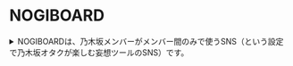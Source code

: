 # NOGIBOARD

<details><summary>NOGIBOARDは、乃木坂メンバーがメンバー間のみで使うSNS（という設定で乃木坂オタクが楽しむ妄想ツールのSNS）です。</summary>
  
  -「自分の好きなメンバーならこんなことを呟くだろうな」というのを想像して、他のオタク仲間と「わかる！」を共有できます
  
  -Twitterではつぶやきにくいこともここでなら呟けるかもしれません
  
  -クローズドなコミュニティーで共通の趣味を持った人たちと楽しむことができます
  
# 標準機能
　
-ユーザー登録/退会

 -登録時メール送信
 
 -ログイン/ログアウト
 
 -投稿、編集、ツイ消し
 
 -いいね
 
 -ユーザー編集
 
 -ユーザー一覧
 
 -投稿一覧

